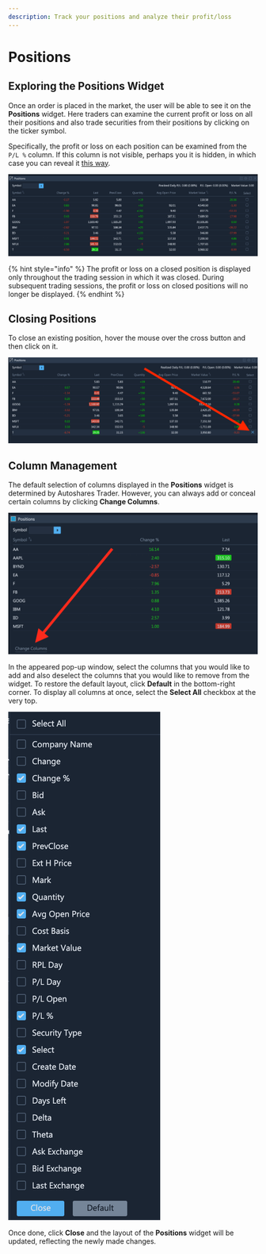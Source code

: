 ```yaml
---
description: Track your positions and analyze their profit/loss
---
```


# Positions

## Exploring the Positions Widget

Once an order is placed in the market, the user will be able to see it on the **Positions** widget. Here traders can examine the current profit or loss on all their positions and also trade securities from their positions by clicking on the ticker symbol.

Specifically, the profit or loss on each position can be examined from the `P/L %` column. If this column is not visible, perhaps you it is hidden, in which case you can reveal it [this way](positions.md#column-management).

![](../../../.gitbook/assets/screenshot-2020-03-20-at-20.11.00.png)

{% hint style="info" %}
The profit or loss on a closed position is displayed only throughout the trading session in which it was closed. During subsequent trading sessions, the profit or loss on closed positions will no longer be displayed.
{% endhint %}

## Closing Positions

To close an existing position, hover the mouse over the cross button and then click on it.

![](../../../.gitbook/assets/screenshot-2020-03-20-at-20.16.15.png)

## Column Management

The default selection of columns displayed in the **Positions** widget is determined by Autoshares Trader. However, you can always add or conceal certain columns by clicking **Change Columns**.

![](../../../.gitbook/assets/screenshot-2020-05-18-at-22.44.03.png)

In the appeared pop-up window, select the columns that you would like to add and also deselect the columns that you would like to remove from the widget. To restore the default layout, click **Default** in the bottom-right corner. To display all columns at once, select the **Select All** checkbox at the very top.

![](../../../.gitbook/assets/screenshot-2020-05-18-at-22.48.01.png)

Once done, click **Close** and the layout of the **Positions** widget will be updated, reflecting the newly made changes.

